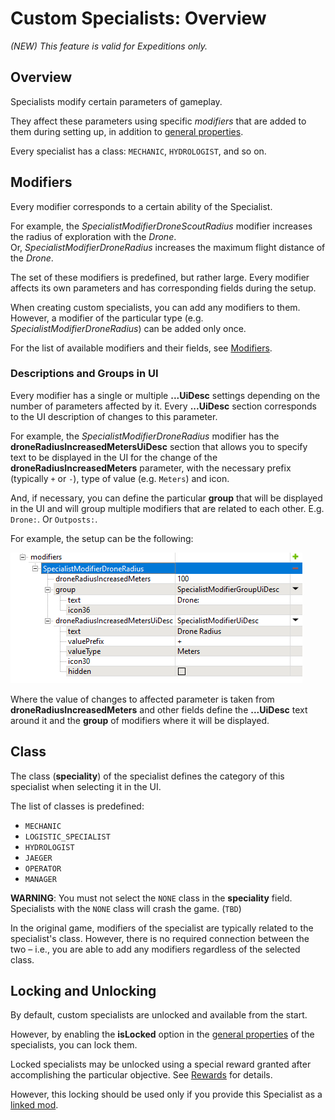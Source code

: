 # Custom Specialists: Overview

*(NEW) This feature is valid for Expeditions only.*

## Overview
Specialists modify certain parameters of gameplay.

They affect these parameters using specific *modifiers* that are added to them during setting up, in addition to [general properties][general_properties].

Every specialist has a class: `MECHANIC`, `HYDROLOGIST`, and so on.


## Modifiers
Every modifier corresponds to a certain ability of the Specialist.

For example, the *SpecialistModifierDroneScoutRadius* modifier increases the radius of exploration with the *Drone*.  
Or, *SpecialistModifierDroneRadius* increases the maximum flight distance of the *Drone*. 

The set of these modifiers is predefined, but rather large. Every modifier affects its own parameters and has corresponding fields during the setup. 

When creating custom specialists, you can add any modifiers to them. However, a modifier of the particular type (e.g. *SpecialistModifierDroneRadius*) can be added only once.

For the list of available modifiers and their fields, see [Modifiers][modifiers].

### Descriptions and Groups in UI
Every modifier has a single or multiple **...UiDesc** settings depending on the number of parameters affected by it.
Every **...UiDesc** section corresponds to the UI description of changes to this parameter.

For example, the *SpecialistModifierDroneRadius* modifier has the **droneRadiusIncreasedMetersUiDesc** section that allows you to specify text to be displayed in the UI for the change of the **droneRadiusIncreasedMeters** parameter, with the necessary prefix (typically `+` or `-`), type of value (e.g. `Meters`) and icon.

And, if necessary, you can define the particular **group** that will be displayed in the UI and will group multiple modifiers that are related to each other. E.g. `Drone:`. Or `Outposts:`.

For example, the setup can be the following:

![](./media/sample_modifier.png)

Where the value of changes to affected parameter is taken from **droneRadiusIncreasedMeters** and other fields define the **...UiDesc** text around it and the **group** of modifiers where it will be displayed. 

## Class
The class (**speciality**) of the specialist defines the category of this specialist when selecting it in the UI.

The list of classes is predefined:

-   `MECHANIC`
-   `LOGISTIC_SPECIALIST`
-   `HYDROLOGIST`
-   `JAEGER`
-   `OPERATOR`
-   `MANAGER`

**WARNING**: You must not select the `NONE` class in the **speciality** field. Specialists with the `NONE` class will crash the game. (`TBD`) 

In the original game, modifiers of the specialist are typically related to the specialist's class. However, there is no required connection between the two – i.e., you are able to add any modifiers regardless of the selected class.


## Locking and Unlocking
By default, custom specialists are unlocked and available from the start. 

However, by enabling the **isLocked** option in the [general properties][general_properties] of the specialists, you can lock them.

Locked specialists may be unlocked using a special reward granted after accomplishing the particular objective. See [Rewards][rewards] for details.

However, this locking should be used only if you provide this Specialist as a [linked mod][linked_mods].


[modifiers]: ./modifiers_of_specialists.md
[general_properties]: ./general_properties_of_specialists.md
[rewards]: ./../../map_modding/creating_a_map/objectives/objectives_in_expeditions/rewards.md
[linked_mods]: ./../../usage_and_uploading_of_mods/linking_mods.md
